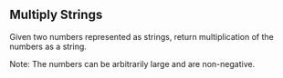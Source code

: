 ## Multiply Strings

Given two numbers represented as strings, return multiplication of the numbers as a string.

Note: The numbers can be arbitrarily large and are non-negative.
